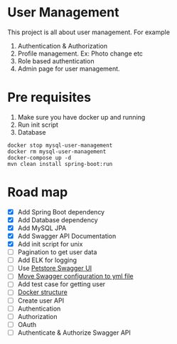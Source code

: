 # User Management
This project is all about user management. 
For example 
1. Authentication & Authorization
2. Profile management. Ex: Photo change etc
3. Role based authentication
4. Admin page for user management.

# Pre requisites
1. Make sure you have docker up and running
2. Run init script
3. Database 
~~~
docker stop mysql-user-management
docker rm mysql-user-management
docker-compose up -d
mvn clean install spring-boot:run
~~~

# Road map
- [X] Add Spring Boot dependency
- [X] Add Database dependency
- [X] Add MySQL JPA
- [X] Add Swagger API Documentation
- [X] Add init script for unix
- [ ] Pagination to get user data
- [ ] Add ELK for logging
- [ ] Use [Petstore Swagger UI](http://petstore.swagger.io/)
- [ ] [Move Swagger configuration to yml file](https://github.com/OAI/OpenAPI-Specification/blob/master/versions/2.0.md#info-object-example)
- [ ] Add test case for getting user
- [ ] [Docker structure](https://github.com/deviantony/docker-elk)
- [ ] Create user API
- [ ] Authentication
- [ ] Authorization
- [ ] OAuth
- [ ] Authenticate & Authorize Swagger API